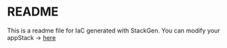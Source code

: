 # README
This is a readme file for IaC generated with StackGen.
You can modify your appStack -> [here](http://main.dev.stackgen.com/appstacks/14d48cd8-72f8-4d76-b988-79310c4a23cc)
